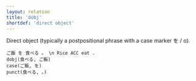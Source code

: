 ```yaml
---
layout: relation
title: 'dobj'
shortdef: 'direct object'
---
```


Direct object (typically a postpositional phrase with a case marker を / o).

~~~ sdparse
ご飯 を 食べる 。 \n Rice ACC eat .
dobj(食べる, ご飯)
case(ご飯, を)
punct(食べる, 。)
~~~
<!-- Interlanguage links updated Út zář 29 20:43:24 CEST 2020 -->
